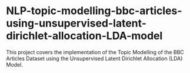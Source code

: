 # NLP-topic-modelling-bbc-articles-using-unsupervised-latent-dirichlet-allocation-LDA-model

This project covers the implementation of the Topic Modelling of the BBC Articles Dataset using the Unsupervised  Latent Dirichlet Allocation (LDA) Model.
